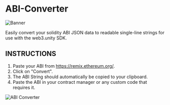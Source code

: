 # ABI-Converter

![Banner](https://user-images.githubusercontent.com/97366705/233286504-3f6b2a91-f608-442c-9030-c0b8b0657bbd.png)

Easily convert your solidity ABI JSON data to readable single-line strings for use with the web3.unity SDK.

## INSTRUCTIONS


1. Paste your ABI from https://remix.ethereum.org/.
2. Click on "Convert".
3. The ABI String should automatically be copied to your clipboard.
4. Paste the ABI in your contract manager or any custom code that requires it.

![ABI Converter](https://user-images.githubusercontent.com/97366705/233287660-c9fd3189-357a-4f1f-9959-89f8d9896e86.png)
